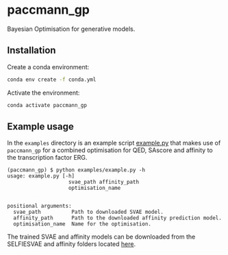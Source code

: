 # paccmann_gp

Bayesian Optimisation for generative models.


## Installation

Create a conda environment:

```sh
conda env create -f conda.yml
```

Activate the environment:

```sh
conda activate paccmann_gp
```

## Example usage

In the `examples` directory is an example script [example.py](./examples/example.py) that makes use of `paccmann_gp` for a combined optimisation for QED, SAscore and affinity to the transcription factor ERG.

```console
(paccmann_gp) $ python examples/example.py -h
usage: example.py [-h]
                    svae_path affinity_path
                    optimisation_name


positional arguments:
  svae_path          Path to downloaded SVAE model.
  affinity_path      Path to the downloaded affinity prediction model.
  optimisation_name  Name for the optimisation.
```

The trained SVAE and affinity models can be downloaded from the SELFIESVAE and affinity folders located [here](https://ibm.ent.box.com/v/paccmann-sarscov2/folder/122603752964).
